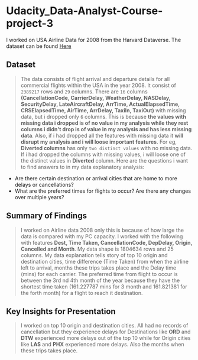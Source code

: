 # Udacity_Data-Analyst-Course-project-3

I worked on USA Airline Data for 2008 from the Harvard Dataverse. The dataset can be found [Here](https://dataverse.harvard.edu/dataset.xhtml?persistentId=doi:10.7910/DVN/HG7NV7) 


## Dataset

> The data consists of flight arrival and departure details for all commercial flights within the USA in the year 2008. 
It consist of `2389217` rows and `29` columns. There are `16` columns **(CancellationCode, CarrierDelay, WeatherDelay, NASDelay, SecurityDelay, LateAircraftDelay, ArrTime, ActualElapsedTime, CRSElapsedTime, AirTime, ArrDelay, TaxiIn, TaxiOut)** with missing data, but i dropped only `6` columns. This is because **the values with missing data i dropped is of no value in  my analysis while they rest columns i didn't drop is of value in my analysis and has less missing data**. Also, if i had dropped all the features with missing  data it **will disrupt my analysis and i will loose important features**. For eg, **Diverted columns** has only `two distinct values` with no missing data. If i had dropped the columns with missing values, i will loose one of the distinct values in **Diverted** column.
Here are the questions i want to find answers to in my data explanatory analysis:
* Are there certain destination or arrival cities that are home to more delays or cancellations?
* What are the preferred times for flights to occur? Are there any changes over multiple years?


## Summary of Findings

> I worked on Airline data 2008 only this is because of how large the data is compared with my PC capacity. I worked with the following with features **Dest, Time Taken, CancellationCode, DepDelay, Origin, Cancelled and Month**. My data shape is 1804634 rows and 25 columns. My data explanation tells story of top 10 origin and destination cities, time difference (Time Taken) from when the airline left to arrival, months these trips takes place and the Delay time (mins) for each carrier. The preferred time from flight to occur is between the 3rd nd 4th month of the year because they have the shortest time taken (161.227787 mins for 3 month and 161.821381 for the forth month) for a flight to reach it destination.


## Key Insights for Presentation

> I worked on top 10 origin and destination cities. All had no records of cancellation but they experience delays for Destinations like 
**ORD** and **DTW** experienced more delays out of the top 10 while for Origin cities like **LAS** and **PHX** experienced more delays. Also the months when these trips takes place.
